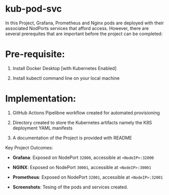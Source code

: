 # kub-pod-svc


In this Project, Grafana, Prometheus and Nginx pods are deployed with their associated NodPorts services that afford access. However, there are several prerequites that are important before the project can be completed:


# Pre-requisite:

  1. Install Docker Desktop [with Kubernetes Enabled]
  
  2. Install kubectl command line on your local machine


# Implementation:

   1. GitHub Actions Pipelibne workflow created for automated provisioning

   2. Directory created to store the Kubernetes artifacts namely the K8S deployment YAML manifests

   3. A documentation of the Project is provided with README


Key Project Outcomes:

- **Grafana**: Exposed on NodePort `32000`, accessible at `<NodeIP>:32000`

- **NGINX**: Exposed on NodePort `30001`, accessible at `<NodeIP>:30001`

- **Prometheus**: Exposed on NodePort `32001`, accessible at `<NodeIP>:32001`

- **Screenshots**: Tesing of the pods and services created. 











